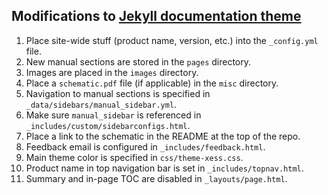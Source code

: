 Modifications to [Jekyll documentation theme](http://idratherbewriting.com/documentation-theme-jekyll/index.html)
-------------------------------------------------------------------------------------------------------------------

 1. Place site-wide stuff (product name, version, etc.) into the `_config.yml` file.
 1. New manual sections are stored in the `pages` directory.
 1. Images are placed in the `images` directory.
 1. Place a `schematic.pdf` file (if applicable) in the `misc` directory.
 1. Navigation to manual sections is specified in `_data/sidebars/manual_sidebar.yml`.
 1. Make sure `manual_sidebar` is referenced in `_includes/custom/sidebarconfigs.html`.
 1. Place a link to the schematic in the README at the top of the repo.
 1. Feedback email is configured in `_includes/feedback.html`.
 1. Main theme color is specified in `css/theme-xess.css`.
 1. Product name in top navigation bar is set in `_includes/topnav.html`.
 1. Summary and in-page TOC are disabled in `_layouts/page.html`.
 